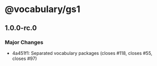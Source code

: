 # @vocabulary/gs1

## 1.0.0-rc.0

### Major Changes

- 4a451f1: Separated vocabulary packages (closes #118, closes #55, closes #97)
